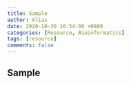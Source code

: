 ```yaml
---
title: Sample
author: Alias
date: 2020-10-30 10:54:00 +0800
categories: [Resource, Bioinformatics]
tags: [resource]
comments: false
---
```


## Sample